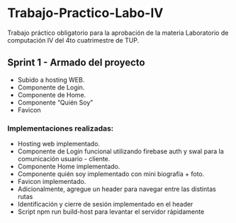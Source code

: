 # Trabajo-Practico-Labo-IV
Trabajo práctico obligatorio para la aprobación de la materia Laboratorio de computación IV del 4to cuatrimestre de TUP.

## Sprint 1 - Armado del proyecto
- Subido a hosting WEB.
- Componente de Login.
- Componente de Home.
- Componente “Quién Soy”
- Favicon

### Implementaciones realizadas:
- Hosting web implementado.
- Componente de Login funcional utilizando firebase auth y swal para la comunicación usuario - cliente.
- Componente Home implementado.
- Componente quién soy implementado con mini biografía + foto.
- Favicon implementado.
- Adicionalmente, agregue un header para navegar entre las distintas rutas
- Identificación y cierre de sesión implementado en el header 
- Script npm run build-host para levantar el servidor rápidamente
